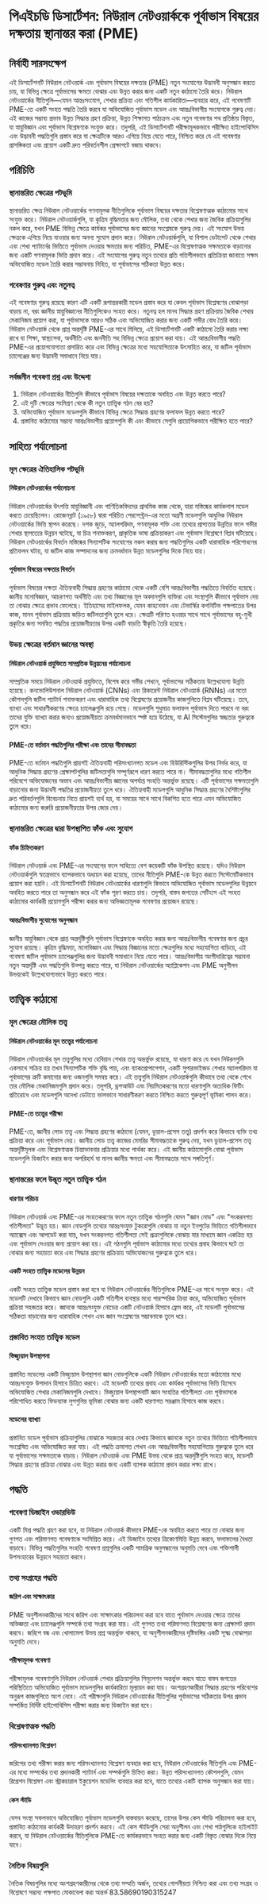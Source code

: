 # পিএইচডি ডিসার্টেশন: নিউরাল নেটওয়ার্ককে পূর্বাভাস বিষয়ের দক্ষতায় স্থানান্তর করা (PME)

## নির্বাহী সারসংক্ষেপ
এই ডিসার্টেশনটি নিউরাল নেটওয়ার্ক এবং পূর্বাভাস বিষয়ের দক্ষতার (PME) নতুন সংযোগের উদ্ভাবনী অনুসন্ধান করতে চায়, যা বিভিন্ন ক্ষেত্রে পূর্বাভাসের ক্ষমতা বোঝার এবং উন্নত করার জন্য একটি নতুন কাঠামো তৈরি করে। নিউরাল নেটওয়ার্কের নীতিগুলি—যেমন আন্তঃসংযোগ, শেখার প্রক্রিয়া এবং গতিশীল কার্যকারিতা—ব্যবহার করে, এই গবেষণাটি PME-তে একটি সংহত পদ্ধতি তৈরি করবে যা অভিযোজিত পূর্বাভাস মডেল এবং আন্তঃবিভাগীয় সংযোগকে গুরুত্ব দেয়। এই কাজের সম্ভাব্য প্রভাব উন্নত সিদ্ধান্ত গ্রহণ প্রক্রিয়া, উন্নত শিক্ষাগত পাঠ্যক্রম এবং নতুন গবেষণার পথ প্রতিষ্ঠায় বিস্তৃত, যা স্নায়ুবিজ্ঞান এবং পূর্বাভাস বিশ্লেষণকে সংযুক্ত করে। তদুপরি, এই ডিসার্টেশনটি পরীক্ষামূলকভাবে পরীক্ষিত হাইপোথিসিস এবং উদ্ভাবনী পদ্ধতিগুলি প্রস্তাব করে যা ক্ষেত্রটিকে আরও এগিয়ে নিয়ে যেতে পারে, নিশ্চিত করে যে এই গবেষণার প্রাসঙ্গিকতা এবং প্রয়োগ একটি দ্রুত পরিবর্তনশীল প্রেক্ষাপটে বজায় থাকবে।

## পরিচিতি

### স্থানান্তরিত ক্ষেত্রের পটভূমি
স্থানান্তরিত ক্ষেত্র নিউরাল নেটওয়ার্কের গণনামূলক নীতিগুলিকে পূর্বাভাস বিষয়ের দক্ষতার বিশ্লেষণাত্মক কাঠামোর সাথে সংযুক্ত করে। নিউরাল নেটওয়ার্কগুলি, যা কৃত্রিম বুদ্ধিমত্তার জন্য মৌলিক, তথ্য থেকে শেখার জন্য জৈবিক প্রক্রিয়াগুলির নকল করে, যখন PME বিভিন্ন ক্ষেত্রে কার্যকর পূর্বাভাসের জন্য জ্ঞানের সংশ্লেষকে গুরুত্ব দেয়। এই সংযোগ উভয় ক্ষেত্রকে এগিয়ে নিয়ে যাওয়ার জন্য অনন্য সুযোগ প্রদান করে। নিউরাল নেটওয়ার্কগুলি, যা বিশাল ডেটাসেট থেকে শেখার এবং শেখা প্যাটার্নের ভিত্তিতে পূর্বাভাস দেওয়ার ক্ষমতার জন্য পরিচিত, PME-এর বিশ্লেষণাত্মক সক্ষমতাকে বাড়ানোর জন্য একটি গণনামূলক ভিত্তি প্রদান করে। এই সংযোগের গুরুত্ব নতুন তথ্যের প্রতি গতিশীলভাবে প্রতিক্রিয়া জানাতে সক্ষম অভিযোজিত মডেল তৈরি করার সম্ভাবনায় নিহিত, যা পূর্বাভাসের সঠিকতা উন্নত করে।

### গবেষণার গুরুত্ব এবং নতুনত্ব
এই গবেষণার গুরুত্ব রয়েছে কারণ এটি একটি রূপান্তরকারী মডেল প্রস্তাব করে যা কেবল পূর্বাভাস বিশ্লেষণের বোঝাপড়া বাড়ায় না, বরং জ্ঞানীয় স্নায়ুবিজ্ঞানের নীতিগুলিকেও সংহত করে। নতুনত্ব হল মানব সিদ্ধান্ত গ্রহণ প্রক্রিয়ায় জৈবিক শেখার মেকানিজম প্রয়োগ করা, যা পূর্বাভাসকে আরও সঠিক এবং অভিযোজিত করার জন্য একটি গভীর বোধ তৈরি করে। নিউরাল নেটওয়ার্ক থেকে প্রাপ্ত অন্তর্দৃষ্টি PME-এর সাথে মিলিয়ে, এই ডিসার্টেশনটি একটি কাঠামো তৈরি করার লক্ষ্য রাখে যা শিক্ষা, স্বাস্থ্যসেবা, অর্থনীতি এবং জননীতি সহ বিভিন্ন ক্ষেত্রে প্রয়োগ করা যায়। এই আন্তঃবিভাগীয় পদ্ধতি PME-এর প্রয়োগযোগ্যতা প্রসারিত করে এবং বিভিন্ন ক্ষেত্রের মধ্যে সহযোগিতাকে উৎসাহিত করে, যা জটিল পূর্বাভাস চ্যালেঞ্জের জন্য উদ্ভাবনী সমাধানে নিয়ে যায়।

### সর্বজনীন গবেষণা প্রশ্ন এবং উদ্দেশ্য
1. নিউরাল নেটওয়ার্কের নীতিগুলি কীভাবে পূর্বাভাস বিষয়ের দক্ষতাকে অবহিত এবং উন্নত করতে পারে?
2. এই দুটি ক্ষেত্রের সংমিশ্রণ থেকে কী নতুন তাত্ত্বিক গঠন বের হয়?
3. অভিযোজিত পূর্বাভাস মডেলগুলি কীভাবে বিভিন্ন ক্ষেত্রে সিদ্ধান্ত গ্রহণের ফলাফল উন্নত করতে পারে?
4. প্রস্তাবিত কাঠামোর সম্ভাব্য আন্তঃবিভাগীয় প্রয়োগগুলি কী এবং কীভাবে সেগুলি প্রায়োগিকভাবে পরীক্ষিত হতে পারে?

## সাহিত্য পর্যালোচনা

### মূল ক্ষেত্রের ঐতিহাসিক পটভূমি
#### নিউরাল নেটওয়ার্কের পর্যালোচনা
নিউরাল নেটওয়ার্কের উৎপত্তি স্নায়ুবিজ্ঞানী এবং গাণিতিকবিদদের প্রাথমিক কাজ থেকে, যারা মস্তিষ্কের কার্যকলাপ মডেল করতে চেয়েছিলেন। রোজেনব্লাট (১৯৫৮) দ্বারা পরিচিত পেরসেপ্ট্রন-এর মতো অগ্রণী মডেলগুলি আধুনিক নিউরাল নেটওয়ার্কের ভিত্তি স্থাপন করেছে। দশক জুড়ে, অ্যালগরিদম, গণনামূলক শক্তি এবং তথ্যের প্রাপ্যতার উন্নতির ফলে গভীর শেখার স্থাপত্যের উন্নয়ন ঘটেছে, যা চিত্র শনাক্তকরণ, প্রাকৃতিক ভাষা প্রক্রিয়াকরণ এবং পূর্বাভাস বিশ্লেষণে বিপ্লব ঘটিয়েছে। নিউরাল নেটওয়ার্কের বিবর্তন মস্তিষ্কের সিন্যাপটিক সংযোগের নকল করার জন্য পদ্ধতিগুলির একটি ধারাবাহিক পরিশোধনের প্রতিফলন ঘটায়, যা জটিল কাজ সম্পাদনের জন্য ক্রমবর্ধমান উন্নত মডেলগুলির দিকে নিয়ে যায়।

#### পূর্বাভাস বিষয়ের দক্ষতার বিবর্তন
পূর্বাভাস বিষয়ের দক্ষতা ঐতিহ্যবাহী সিদ্ধান্ত গ্রহণের কাঠামো থেকে একটি বেশি আন্তঃবিভাগীয় পদ্ধতিতে বিবর্তিত হয়েছে। জ্ঞানীয় মনোবিজ্ঞান, আচরণগত অর্থনীতি এবং তথ্য বিজ্ঞানের মূল অবদানগুলি ব্যক্তিরা এবং সংস্থাগুলি কীভাবে পূর্বাভাস দেয় তা বোঝার ক্ষেত্রে প্রভাব ফেলেছে। ইতিহাসের মাইলফলক, যেমন কাহনেমান এবং টেভার্স্কির কগনিটিভ পক্ষপাতের উপর কাজ, মানব পূর্বাভাস প্রক্রিয়ায় জড়িত জটিলতাগুলি তুলে ধরে। ক্ষেত্রটি পরিণত হওয়ার সাথে সাথে পূর্বাভাসের বহু-মুখী প্রকৃতির জন্য সমন্বিত পদ্ধতির প্রয়োজনীয়তার উপর একটি বাড়তি স্বীকৃতি তৈরি হয়েছে।

### উভয় ক্ষেত্রের বর্তমান জ্ঞানের অবস্থা
#### নিউরাল নেটওয়ার্ক প্রযুক্তিতে সাম্প্রতিক উন্নয়নের পর্যালোচনা
সাম্প্রতিক সময়ে নিউরাল নেটওয়ার্ক প্রযুক্তিতে, বিশেষ করে গভীর শেখনে, পূর্বাভাসের সঠিকতায় উল্লেখযোগ্য উন্নতি হয়েছে। কনভোলিউশনাল নিউরাল নেটওয়ার্ক (CNNs) এবং রিকারেন্ট নিউরাল নেটওয়ার্ক (RNNs) এর মতো কৌশলগুলি জটিল প্যাটার্ন শনাক্তকরণ এবং ধারাবাহিক তথ্য বিশ্লেষণের প্রয়োজনীয় কাজগুলিতে বিপ্লব ঘটিয়েছে। তবে, ব্যাখ্যা এবং সাধারণীকরণের ক্ষেত্রে চ্যালেঞ্জগুলি রয়ে গেছে। মডেলগুলি শুধুমাত্র ফলাফল পূর্বাভাস দিতে পারবে না বরং তাদের যুক্তি ব্যাখ্যা করার জন্যও প্রয়োজনীয়তা ক্রমবর্ধমানভাবে স্পষ্ট হয়ে উঠেছে, যা AI সিস্টেমগুলির স্বচ্ছতার গুরুত্বকে তুলে ধরে।

#### PME-তে বর্তমান পদ্ধতিগুলির পরীক্ষা এবং তাদের সীমাবদ্ধতা
PME-তে বর্তমান পদ্ধতিগুলি প্রায়শই ঐতিহ্যবাহী পরিসংখ্যানগত মডেল এবং হিউরিস্টিকগুলির উপর নির্ভর করে, যা আধুনিক সিদ্ধান্ত গ্রহণের প্রেক্ষাপটগুলির জটিলতাগুলি সম্পূর্ণরূপে ধারণ করতে পারে না। সীমাবদ্ধতাগুলির মধ্যে গতিশীল পরিবেশে অভিযোজনের অভাব এবং আন্তঃবিভাগীয় জ্ঞানের অপর্যাপ্ত সংহতি অন্তর্ভুক্ত রয়েছে। এটি পূর্বাভাসের সক্ষমতাগুলি বাড়ানোর জন্য উদ্ভাবনী পদ্ধতির প্রয়োজনীয়তা তুলে ধরে। ঐতিহ্যবাহী মডেলগুলি আধুনিক সিদ্ধান্ত গ্রহণের বৈশিষ্ট্যগুলির দ্রুত পরিবর্তনগুলি বিবেচনায় নিতে প্রায়শই ব্যর্থ হয়, যা সময়ের সাথে সাথে বিকশিত হতে পারে এমন অভিযোজিত কাঠামোর জন্য জরুরি প্রয়োজনীয়তার উপর জোর দেয়।

### স্থানান্তরিত ক্ষেত্রের দ্বারা উপস্থাপিত ফাঁক এবং সুযোগ
#### ফাঁক চিহ্নিতকরণ
নিউরাল নেটওয়ার্ক এবং PME-এর সংযোগের ফলে সাহিত্যে বেশ কয়েকটি ফাঁক উপস্থিত রয়েছে। যদিও নিউরাল নেটওয়ার্কগুলি স্বতন্ত্রভাবে ব্যাপকভাবে অধ্যয়ন করা হয়েছে, তাদের নীতিগুলি PME-কে উন্নত করতে সিস্টেমেটিকভাবে প্রয়োগ করা হয়নি। এই ডিসার্টেশনটি নিউরাল নেটওয়ার্কের ধারণাগুলি কিভাবে অভিযোজিত পূর্বাভাস মডেলগুলির উন্নয়নে অবহিত করতে পারে তা অনুসন্ধান করে এই ফাঁক পূরণ করতে চায়। তদুপরি, বাস্তব জগতের সেটিংসে এই সংহত কাঠামোর কার্যকরী প্রয়োগগুলি পরীক্ষা করার জন্য অভিজ্ঞতামূলক গবেষণার প্রয়োজন রয়েছে।

#### আন্তঃবিভাগীয় সুযোগের অনুসন্ধান
জ্ঞানীয় স্নায়ুবিজ্ঞান থেকে প্রাপ্ত অন্তর্দৃষ্টিগুলি পূর্বাভাস বিশ্লেষণকে অবহিত করার জন্য আন্তঃবিভাগীয় গবেষণার জন্য প্রচুর সুযোগ রয়েছে। কৃত্রিম বুদ্ধিমত্তা, মনোবিজ্ঞান এবং সিদ্ধান্ত বিজ্ঞানের মতো ক্ষেত্রগুলির মধ্যে সহযোগিতা বাড়িয়ে, এই গবেষণা জটিল পূর্বাভাস চ্যালেঞ্জগুলির জন্য উদ্ভাবনী সমাধানে নিয়ে যেতে পারে। আন্তঃবিভাগীয় অংশীদারিত্বের সম্ভাবনা নতুন অন্তর্দৃষ্টি এবং পদ্ধতিগুলি উত্পন্ন করতে পারে, যা নিউরাল নেটওয়ার্কের অ্যাপ্লিকেশন এবং PME অনুশীলন উভয়কেই উল্লেখযোগ্যভাবে উন্নত করতে পারে।

## তাত্ত্বিক কাঠামো

### মূল ক্ষেত্রের মৌলিক তত্ত্ব
#### নিউরাল নেটওয়ার্কের মূল তত্ত্বের পর্যালোচনা
নিউরাল নেটওয়ার্কের মূল তত্ত্বগুলির মধ্যে হেবিয়ান শেখার তত্ত্ব অন্তর্ভুক্ত রয়েছে, যা ধারণা করে যে যখন নিউরনগুলি একসাথে সক্রিয় হয় তখন সিন্যাপটিক শক্তি বৃদ্ধি পায়, এবং ব্যাকপ্রোপাগেশন, একটি সুপারভাইজড শেখার অ্যালগরিদম যা পূর্বাভাসের ত্রুটি কমানোর জন্য ওজনগুলি সমন্বয় করে। এই তত্ত্বগুলি নিউরাল নেটওয়ার্কগুলি কীভাবে তথ্য থেকে শেখে তার মৌলিক মেকানিজমগুলি প্রদান করে। তদুপরি, ড্রপআউট এবং নিয়মিতকরণের মতো ধারণাগুলি অত্যধিক ফিটিং প্রতিরোধে এবং মডেলগুলি অদেখা ডেটাতে ভালভাবে সাধারণীকরণ করতে নিশ্চিত করতে গুরুত্বপূর্ণ ভূমিকা পালন করে।

#### PME-তে তত্ত্বের পরীক্ষা
PME-তে, জ্ঞানীয় লোড তত্ত্ব এবং সিদ্ধান্ত গ্রহণের কাঠামো (যেমন, ডুয়াল-প্রসেস তত্ত্ব) প্রদর্শন করে কিভাবে ব্যক্তি তথ্য প্রক্রিয়া করে এবং পূর্বাভাস দেয়। জ্ঞানীয় লোড তত্ত্ব কাজের মেমরির সীমাবদ্ধতাকে গুরুত্ব দেয়, যখন ডুয়াল-প্রসেস তত্ত্ব অন্তর্দৃষ্টিমূলক এবং বিশ্লেষণাত্মক চিন্তাভাবনার প্রক্রিয়ার মধ্যে পার্থক্য করে। এই জ্ঞানীয় কাঠামোগুলি বোঝা পূর্বাভাস মডেলগুলি ডিজাইন করার জন্য অপরিহার্য যা মানব জ্ঞানীয় ক্ষমতা এবং সীমাবদ্ধতার সাথে সঙ্গতিপূর্ণ।

### স্থানান্তরের ফলে উদ্ভূত নতুন তাত্ত্বিক গঠন
#### ধারণার পরিচয়
নিউরাল নেটওয়ার্ক এবং PME-এর সংহতকরণের ফলে নতুন তাত্ত্বিক গঠনগুলি যেমন "জ্ঞান নোড" এবং "সংকরনগত গতিশীলতা" উদ্ভূত হয়। জ্ঞান নোডগুলি তথ্যের আন্তঃসংযুক্ত টুকরোগুলি বোঝায় যা নতুন ইনপুটের ভিত্তিতে গতিশীলভাবে অ্যাক্সেস এবং আপডেট করা যায়, যখন সংকরনগত গতিশীলতা সেই প্রক্রাগুলিকে বোঝায় যার মাধ্যমে জ্ঞান একত্রিত হয় এবং পূর্বাভাস দেওয়ার জন্য প্রয়োগ করা হয়। এই গঠনগুলি পূর্বাভাস কাঠামোর মধ্যে তথ্যের প্রবাহ কিভাবে ঘটে তা বোঝার জন্য সহায়তা করে এবং সিদ্ধান্ত গ্রহণের প্রক্রিয়ায় অভিযোজনের গুরুত্বকে তুলে ধরে।

#### একটি সংহত তাত্ত্বিক মডেলের উন্নয়ন
একটি সংহত তাত্ত্বিক মডেল প্রস্তাব করা হবে যা নিউরাল নেটওয়ার্কের নীতিগুলিকে PME-এর সাথে সংযুক্ত করে। এই মডেলটি দেখাবে কিভাবে জ্ঞান নোডগুলি একটি গতিশীল ব্যবস্থার মধ্যে পারস্পরিক ক্রিয়া করে, অভিযোজিত পূর্বাভাস প্রক্রিয়া সহজতর করে। জ্ঞানকে আন্তঃসংযুক্ত নোডের একটি নেটওয়ার্ক হিসাবে ফ্রেম করে, এই মডেলটি পূর্বাভাসের সঠিকতা বাড়ানোর জন্য ধারাবাহিক শেখন এবং জ্ঞান সংশ্লেষণের সম্ভাবনাকে তুলে ধরে।

### প্রস্তাবিত সংহত তাত্ত্বিক মডেল
#### ভিজ্যুয়াল উপস্থাপনা
প্রস্তাবিত মডেলের একটি ভিজ্যুয়াল উপস্থাপনা জ্ঞান নোডগুলিকে একটি নিউরাল নেটওয়ার্কের মতো কাঠামোর মধ্যে আন্তঃসংযুক্ত উপাদান হিসাবে চিত্রিত করবে। এই মডেলটি তথ্যের প্রবাহ এবং কার্যকর পূর্বাভাসের ভিত্তি হিসেবে অভিযোজিত শেখার মেকানিজমগুলি দেখাবে। ভিজ্যুয়াল উপস্থাপনাটি জ্ঞান সংহতির গতিশীলতা এবং পূর্বাভাসকে পরিশোধিত করতে ফিডব্যাক লুপগুলির ভূমিকা বোঝার জন্য একটি ধারণাগত সরঞ্জাম হিসাবে কাজ করবে।

#### মডেলের ব্যাখ্যা
প্রস্তাবিত মডেল পূর্বাভাস প্রক্রিয়াগুলির বোঝাকে সহজতর করে দেখায় কিভাবে জ্ঞানকে নতুন তথ্যের ভিত্তিতে গতিশীলভাবে সংশ্লেষিত এবং অভিযোজিত করা যায়। এই পদ্ধতি ক্রমাগত শেখন এবং আন্তঃবিভাগীয় সহযোগিতার গুরুত্বকে তুলে ধরে যা পূর্বাভাসের সক্ষমতাকে বাড়ায়। নিউরাল নেটওয়ার্ক এবং PME উভয় থেকে প্রাপ্ত অন্তর্দৃষ্টিগুলি সংহত করে, মডেলটি সিদ্ধান্ত গ্রহণের প্রক্রিয়া বোঝার এবং উন্নত করার জন্য একটি ব্যাপক কাঠামো প্রদান করার লক্ষ্য রাখে।

## পদ্ধতি

### গবেষণা ডিজাইন ওভারভিউ
একটি মিশ্র পদ্ধতি গ্রহণ করা হবে, যা নিউরাল নেটওয়ার্ক কীভাবে PME-কে অবহিত করতে পারে তা বোঝার জন্য গুণগত এবং পরিমাণগত গবেষণাকে সংমিশ্রিত করে। এই ডিজাইন তথ্যের ত্রিকোণমিতি উন্নত করবে, ফলাফলের বৈধতা বাড়াবে। বিভিন্ন পদ্ধতিগুলির সংহতি গবেষণা প্রশ্নগুলির একটি সামগ্রিক অনুসন্ধানের অনুমতি দেবে এবং শক্তিশালী উপসংহারের উন্নয়নে সহায়তা করবে।

### তথ্য সংগ্রহের পদ্ধতি
#### জরিপ এবং সাক্ষাৎকার
PME অনুশীলনকারীদের সাথে জরিপ এবং সাক্ষাৎকার পরিচালনা করা হবে যাতে পূর্বাভাস দেওয়ার ক্ষেত্রে তাদের অভিজ্ঞতা এবং চ্যালেঞ্জগুলি সম্পর্কে তথ্য সংগ্রহ করা যায়। এই গুণগত তথ্য পরিমাণগত বিশ্লেষণের জন্য প্রেক্ষাপট প্রদান করবে। জরিপে বন্ধ এবং খোলামেলা উভয় প্রশ্ন অন্তর্ভুক্ত থাকবে, যা অনুশীলনকারীদের দৃষ্টিভঙ্গির একটি সূক্ষ্ম বোঝাপড়া অনুমতি দেবে।

#### পরীক্ষামূলক গবেষণা
পরীক্ষামূলক গবেষণাগুলি নিউরাল নেটওয়ার্ক শেখার প্রক্রিয়াগুলির সিমুলেশন অন্তর্ভুক্ত করবে যাতে বাস্তব জগতের পরিস্থিতিতে অভিযোজিত পূর্বাভাস মডেলগুলির কার্যকারিতা মূল্যায়ন করা যায়। অংশগ্রহণকারীরা সিদ্ধান্ত গ্রহণের পরিবেশের অনুরূপ কাজগুলিতে অংশ নেবে। এই পরীক্ষাগুলি নিউরাল নেটওয়ার্কের নীতিগুলির পূর্বাভাসের সঠিকতার উপর প্রভাব সম্পর্কিত নির্দিষ্ট হাইপোথিসিস পরীক্ষা করার জন্য ডিজাইন করা হবে।

### বিশ্লেষণাত্মক পদ্ধতি
#### পরিসংখ্যানগত বিশ্লেষণ
জরিপের তথ্য পরীক্ষা করার জন্য পরিসংখ্যানগত বিশ্লেষণ ব্যবহার করা হবে, নিউরাল নেটওয়ার্কের নীতিগুলি এবং PME-এর মধ্যে সম্পর্কের তথ্য প্রদানকারী প্যাটার্ন এবং সম্পর্কগুলি চিহ্নিত করা। উন্নত পরিসংখ্যানগত কৌশলগুলি, যেমন রিগ্রেশন বিশ্লেষণ এবং স্ট্রাকচারাল ইকুয়েশন মডেলিং ব্যবহার করা হবে, যাতে তথ্যের একটি ব্যাপক অনুসন্ধান করা যায়।

#### কেস স্টাডি
যেসব সংস্থা সফলভাবে অভিযোজিত পূর্বাভাস মডেলগুলি বাস্তবায়ন করেছে, তাদের উপর কেস স্টাডি পরিচালনা করা হবে, প্রস্তাবিত কাঠামোর কার্যকরী উদাহরণ প্রদর্শন করবে। এই কেস স্টাডিগুলি সেরা অনুশীলন এবং শেখা পাঠগুলিকে হাইলাইট করবে, যা নিউরাল নেটওয়ার্কের নীতিগুলিকে PME-তে কার্যকরভাবে সংহত করার জন্য একটি বিস্তৃত বোঝার দিকে নিয়ে যাবে।

### নৈতিক বিষয়গুলি
নৈতিক বিষয়গুলির মধ্যে অংশগ্রহণকারীদের থেকে তথ্য সম্মতি অর্জন, তথ্যের গোপনীয়তা নিশ্চিত করা এবং তথ্য সংগ্রহ ও বিশ্লেষণে সম্ভাব্য পক্ষপাত মোকাবেলা করা অন্তর্ভ 83.58690190315247